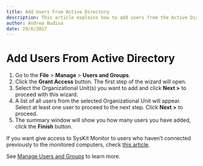```yaml
---
title: Add Users From Active Directory
description: This article explains how to add users from the Active Directory.
author: Andrea Budisa
date: 29/6/2017
---
```


# Add Users From Active Directory

1. Go to the **File** &gt; **Manage** &gt; **Users and Groups**.
2. Click the **Grant Access** button. The first step of the wizard will open.
3. Select the Organizational Unit\(s\) you want to add and click **Next &gt;** to proceed with this wizard.
4. A list of all users from the selected Organizational Unit will appear. Select at least one user to proceed to the next step. Click **Next &gt;** to proceed.
5. The summary window will show you how many users you have added, click the **Finish** button.

If you want give access to SysKit Monitor to users who haven’t connected previously to the monitored computers, check [this article](add-users-manually.md).

See [Manage Users and Groups](../../get-to-know-syskit-monitor/backstage-screen/manage-data-gathering.md) to learn more.

